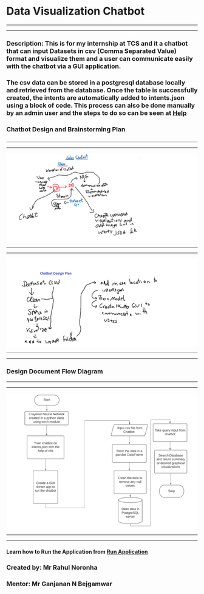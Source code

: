 # **Data Visualization Chatbot**
_______________________________________
_______________________________________
### **Description**: This is for my internship at TCS and it a chatbot that can input Datasets in csv (Comma Separated Value) format and visualize them and a user can communicate easily with the chatbot via a GUI application. ### 

### The csv data can be stored in a postgresql database locally and retrieved from the database. Once the table is successfully created, the intents are automatically added to intents.json using a block of code. This process can also be done manually by an admin user and the steps to do so can be seen at [Help](https://rahuldatavisualization.blogspot.com/2021/07/data-visualization-bot-help.html)
### 

### Chatbot Design and Brainstorming Plan 
###
______________________________________
______________________________________
![Planning Document](Images\DesignDocumentSalesChatbot.png)
______________________________________
______________________________________
![Brain Storming](Images\DesignDocument1SalesChatbot.png)
_____________________________________
_____________________________________
### Design Document Flow Diagram ###
_____________________________________
_____________________________________
![Design Document](Images\ChatbotAppFlowDiagram.jpeg)
_____________________________________
_____________________________________
#### Learn how to Run the Application from [Run Application](https://rahuldatavisualization.blogspot.com/2021/07/how-to-run-chatbot-application-step-by.html)
####

### **Created by: Mr Rahul Noronha**
### **Mentor: Mr Ganjanan N Bejgamwar**